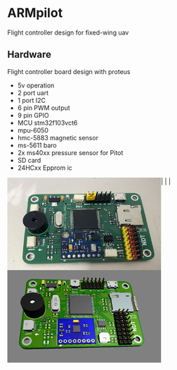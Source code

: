 # ARMpilot
Flight controller design for fixed-wing uav
## Hardware
Flight controller board design with proteus
- 5v operation
- 2 port uart
- 1 port I2C
- 6 pin PWM output
- 9 pin GPIO
- MCU stm32f103vct6
- mpu-6050
- hmc-5883 magnetic sensor
- ms-5611  baro
- 2x ms40xx pressure sensor for Pitot
- SD card 
- 24HCxx Epprom ic

| <img align="left" src="./images/vct6pcb.jpg" alt="img-name" width="350" height="210">| <img align="left" src="./images/3dmode.png" alt="img-name" width="350" height="210"> |
